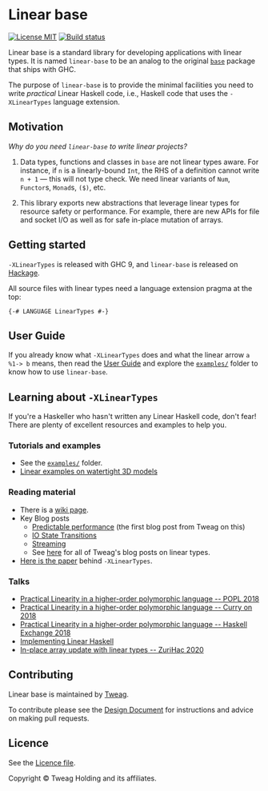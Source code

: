# Linear base

[![License MIT](https://img.shields.io/badge/license-MIT-brightgreen.svg)](https://github.com/tweag/linear-base/blob/master/LICENSE)
[![Build status](https://badge.buildkite.com/5b60ab93dadba234a95e04e6568985918552dcc9e7685ede0d.svg?branch=master)](https://buildkite.com/tweag-1/linear-base)


Linear base is a standard library for developing applications with linear
types. It is named `linear-base` to be an analog to the original [`base`]
package that ships with GHC.

The purpose of `linear-base` is to provide the minimal facilities you need to
write _practical_ Linear Haskell code, i.e., Haskell code that uses the
`-XLinearTypes` language extension.

## Motivation

_Why do you need `linear-base` to write linear projects?_

1. Data types, functions and classes in `base` are not linear types
  aware. For instance, if `n` is a linearly-bound `Int`, the RHS of
  a definition cannot write `n + 1` — this will not type check. We
  need linear variants of `Num`, `Functor`s, `Monad`s, `($)`, etc.

2. This library exports new abstractions that leverage linear types
  for resource safety or performance. For example, there are new APIs
  for file and socket I/O as well as for safe in-place mutation of
  arrays.

## Getting started

`-XLinearTypes` is released with GHC 9, and `linear-base` is released
on [Hackage](https://hackage.haskell.org/package/linear-base).

All source files with linear types need a language extension pragma at
the top:

```
{-# LANGUAGE LinearTypes #-}
```

## User Guide

If you already know what `-XLinearTypes` does and what the linear
arrow `a %1-> b` means, then read the [User Guide] and explore the
[`examples/`](./examples) folder to know how to use `linear-base`.

## Learning about `-XLinearTypes`

If you're a Haskeller who hasn't written any Linear Haskell code, don't fear!
There are plenty of excellent resources and examples to help you.

### Tutorials and examples

 * See the [`examples/`](./examples) folder.
 * [Linear examples on watertight 3D models](https://github.com/gelisam/linear-examples)

### Reading material

  * There is a [wiki page](https://gitlab.haskell.org/ghc/ghc/-/wikis/linear-types).
  * Key Blog posts
    * [Predictable performance](https://www.tweag.io/posts/2017-03-13-linear-types.html) (the first blog post from Tweag on this)
    * [IO State Transitions](https://www.tweag.io/posts/2017-08-03-linear-typestates.html)
    * [Streaming](https://www.tweag.io/posts/2018-06-21-linear-streams.html)
    * See [here](https://www.tweag.io/blog/tags/linear-types/) for all of Tweag's blog posts on linear types.
  * [Here is the paper](https://arxiv.org/pdf/1710.09756.pdf) behind `-XLinearTypes`.

### Talks

 * [Practical Linearity in a higher-order polymorphic language -- POPL 2018](https://www.youtube.com/watch?v=o0z-qlb5xbI)
 * [Practical Linearity in a higher-order polymorphic language -- Curry on 2018](https://www.youtube.com/watch?v=t0mhvd3-60Y&t=3s)
 * [Practical Linearity in a higher-order polymorphic language -- Haskell Exchange 2018](https://skillsmatter.com/skillscasts/11067-keynote-linear-haskell-practical-linearity-in-a-higher-order-polymorphic-language)
 * [Implementing Linear Haskell](https://www.youtube.com/watch?v=uxv62QQajx8)
 * [In-place array update with linear types -- ZuriHac 2020](https://www.youtube.com/watch?v=I7-JuVNvz78)

## Contributing

Linear base is maintained by [Tweag].

To contribute please see the [Design Document] for instructions and advice on
making pull requests.

## Licence

See the [Licence file](./LICENSE).

Copyright © Tweag Holding and its affiliates.

[Tweag]: https://www.tweag.io/
[`base`]: https://hackage.haskell.org/package/base
[User Guide]: ./docs/USER_GUIDE.md
[Design Document]: ./docs/DESIGN.md
